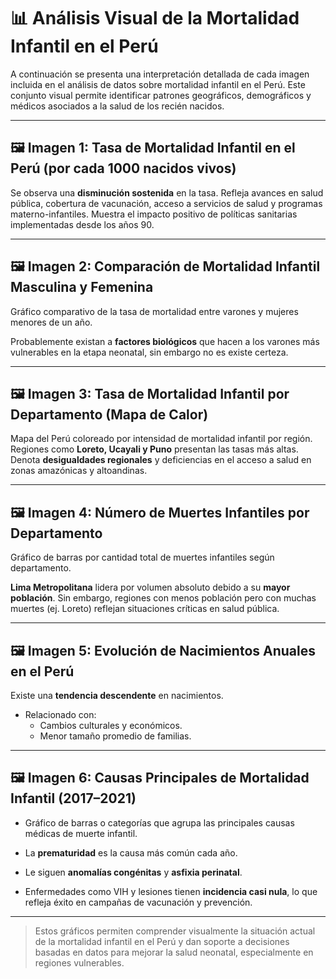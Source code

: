 # 📊 Análisis Visual de la Mortalidad Infantil en el Perú

A continuación se presenta una interpretación detallada de cada imagen incluida en el análisis de datos sobre mortalidad infantil en el Perú. Este conjunto visual permite identificar patrones geográficos, demográficos y médicos asociados a la salud de los recién nacidos.

---

## 🖼️ Imagen 1: Tasa de Mortalidad Infantil en el Perú (por cada 1000 nacidos vivos)



Se observa una **disminución sostenida** en la tasa.
Refleja avances en salud pública, cobertura de vacunación, acceso a servicios de salud y programas materno-infantiles.
Muestra el impacto positivo de políticas sanitarias implementadas desde los años 90.

---

## 🖼️ Imagen 2: Comparación de Mortalidad Infantil Masculina y Femenina


Gráfico comparativo de la tasa de mortalidad entre varones y mujeres menores de un año.

Probablemente existan a **factores biológicos** que hacen a los varones más vulnerables en la etapa neonatal, sin embargo no es existe certeza.

---

## 🖼️ Imagen 3: Tasa de Mortalidad Infantil por Departamento (Mapa de Calor)


Mapa del Perú coloreado por intensidad de mortalidad infantil por región.
Regiones como **Loreto, Ucayali y Puno** presentan las tasas más altas.
Denota **desigualdades regionales** y deficiencias en el acceso a salud en zonas amazónicas y altoandinas.

---

## 🖼️ Imagen 4: Número de Muertes Infantiles por Departamento

Gráfico de barras por cantidad total de muertes infantiles según departamento.

**Lima Metropolitana** lidera por volumen absoluto debido a su **mayor población**.
Sin embargo, regiones con menos población pero con muchas muertes (ej. Loreto) reflejan situaciones críticas en salud pública.

---

## 🖼️ Imagen 5: Evolución de Nacimientos Anuales en el Perú





Existe una **tendencia descendente** en nacimientos.
- Relacionado con:
  - Cambios culturales y económicos.
  - Menor tamaño promedio de familias.

---

## 🖼️ Imagen 6: Causas Principales de Mortalidad Infantil (2017–2021)


- Gráfico de barras o categorías que agrupa las principales causas médicas de muerte infantil.

- La **prematuridad** es la causa más común cada año.
- Le siguen **anomalías congénitas** y **asfixia perinatal**.
- Enfermedades como VIH y lesiones tienen **incidencia casi nula**, lo que refleja éxito en campañas de vacunación y prevención.

---

> Estos gráficos permiten comprender visualmente la situación actual de la mortalidad infantil en el Perú y dan soporte a decisiones basadas en datos para mejorar la salud neonatal, especialmente en regiones vulnerables.

